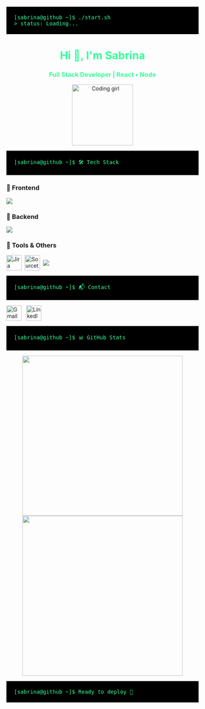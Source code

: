 <pre style="background:#000; color:#33FF99; padding:20px; font-family:monospace; font-size:14px;">
[sabrina@github ~]$ ./start.sh
> status: Loading...
</pre>

<h1 align="center" style="color:#33FF99;">Hi 👋, I'm Sabrina</h1>
<h3 align="center" style="color:#33FF99;">Full Stack Developer | React • Node</h3>

<p align="center">
  <img src="https://media.giphy.com/media/AXtFMwP1ZvjZSBtmGk/giphy.gif" width="160" alt="Coding girl" />
</p>

<pre style="background:#000; color:#33FF99; padding:20px; font-family:monospace; font-size:14px;">
[sabrina@github ~]$ 🛠️ Tech Stack
</pre>

### 🎨 Frontend
<p style="display: flex; gap: 8px; align-items: center; flex-wrap: wrap;">
  <img src="https://skillicons.dev/icons?i=react,nextjs,redux,javascript,typescript,html,css,sass" />
</p>

### 🧠 Backend
<p style="display: flex; gap: 8px; align-items: center; flex-wrap: wrap;">
  <img src="https://skillicons.dev/icons?i=nodejs,express,postgres,mongodb,prisma,sequelize" />
</p>

### 🧰 Tools & Others
<p style="display: flex; gap: 8px; align-items: center; flex-wrap: wrap;">
  <img src="https://cdn.jsdelivr.net/gh/devicons/devicon/icons/jira/jira-original.svg" height="40" alt="Jira" />
  <img src="https://cdn.jsdelivr.net/gh/devicons/devicon/icons/sourcetree/sourcetree-original.svg" height="40" alt="Sourcetree" />
  <img src="https://skillicons.dev/icons?i=git,github,postman,figma,ubuntu" />
</p>

<pre style="background:#000; color:#33FF99; padding:20px; font-family:monospace; font-size:14px;">
[sabrina@github ~]$ 📬 Contact
</pre>

<p style="display: flex; gap: 12px; align-items: center;">
  <a href="mailto:sabrinademetrio96@gmail.com">
    <img src="https://skillicons.dev/icons?i=gmail" alt="Gmail" height="40"/>
  </a>
  <a href="https://www.linkedin.com/in/sabrina-demetrio/">
    <img src="https://skillicons.dev/icons?i=linkedin" alt="LinkedIn" height="40"/>
  </a>
</p>

<pre style="background:#000; color:#33FF99; padding:20px; font-family:monospace; font-size:14px;">
[sabrina@github ~]$ 📊 GitHub Stats
</pre>

<p align="center">
  <img src="https://github-readme-stats.vercel.app/api?username=SabriBere&show_icons=true&theme=radical&include_all_commits=true&count_private=true" width="420"/>
  <img src="https://github-readme-stats.vercel.app/api/top-langs/?username=SabriBere&layout=compact&theme=radical" width="420"/>
</p>

<pre style="background:#000; color:#33FF99; padding:20px; font-family:monospace; font-size:14px;">
[sabrina@github ~]$ Ready to deploy 🚀
</pre>

